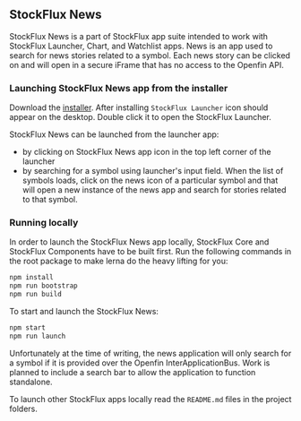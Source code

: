 ## StockFlux News

StockFlux News is a part of StockFlux app suite intended to work with StockFlux Launcher, Chart, and Watchlist apps.
News is an app used to search for news stories related to a symbol. Each news story can be clicked on and will open in a secure iFrame that has no access to the Openfin API.

### Launching StockFlux News app from the installer

Download the [installer](https://install.openfin.co/download/?os=win&config=https%3A%2F%2Fstockflux.scottlogic.com%2Fapi%2Fapps%2Fv1%2Fstockflux-launcher%2Fapp.json&fileName=stockflux&unzipped=true). After installing `StockFlux Launcher` icon should appear on the desktop. Double click it to open the StockFlux Launcher.

StockFlux News can be launched from the launcher app:

- by clicking on StockFlux News app icon in the top left corner of the launcher
- by searching for a symbol using launcher's input field. When the list of symbols loads, click on the news icon of a particular symbol and that will open a new instance of the news app and search for stories related to that symbol.

### Running locally

In order to launch the StockFlux News app locally, StockFlux Core and StockFlux Components have to be built first.
Run the following commands in the root package to make lerna do the heavy lifting for you:

```bash
npm install
npm run bootstrap
npm run build
```


To start and launch the StockFlux News:

```bash
npm start
npm run launch
```

Unfortunately at the time of writing, the news application will only search for a symbol if it is provided over the Openfin InterApplicationBus.
Work is planned to include a search bar to allow the application to function standalone.

To launch other StockFlux apps locally read the `README.md` files in the project folders.
